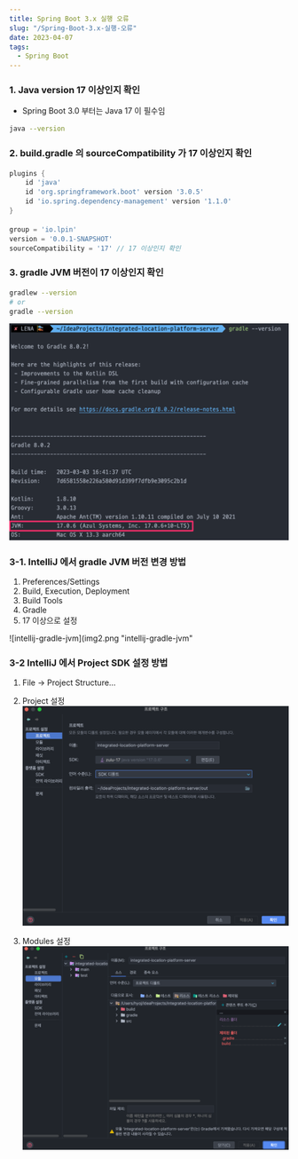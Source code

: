 ```yaml
---
title: Spring Boot 3.x 실행 오류
slug: "/Spring-Boot-3.x-실행-오류"
date: 2023-04-07
tags:
  - Spring Boot
---
```


### 1. Java version 17 이상인지 확인

- Spring Boot 3.0 부터는 Java 17 이 필수임

```bash
java --version
```

### 2. build.gradle 의 sourceCompatibility 가 17 이상인지 확인

```groovy
plugins {
    id 'java'
    id 'org.springframework.boot' version '3.0.5'
    id 'io.spring.dependency-management' version '1.1.0'
}

group = 'io.lpin'
version = '0.0.1-SNAPSHOT'
sourceCompatibility = '17' // 17 이상인지 확인
```

### 3. gradle JVM 버전이 17 이상인지 확인

```bash
gradlew --version
# or
gradle --version
```

![gradle-version](img1.png "gradle-version")

### 3-1. IntelliJ 에서 gradle JVM 버전 변경 방법

1. Preferences/Settings
2. Build, Execution, Deployment
3. Build Tools
4. Gradle
5. 17 이상으로 설정

![intellij-gradle-jvm](img2.png "intellij-gradle-jvm"

### 3-2 IntelliJ 에서 Project SDK 설정 방법

1. File → Project Structure…
2. Project 설정
![intellij-project-sdk](img3.png "intellij-project-sdk")

3. Modules 설정
![intellij-project-modules](img4.png "intellij-project-modules")
